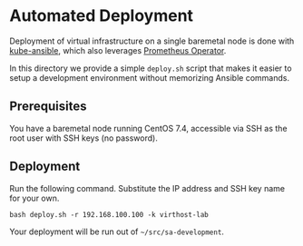 # Automated Deployment

Deployment of virtual infrastructure on a single baremetal node is done with
[kube-ansible](https://github.com/redhat-nfvpe/kube-ansible), which also
leverages [Prometheus Operator](https://github.com/coreos/prometheus-operator).

In this directory we provide a simple `deploy.sh` script that makes it easier
to setup a development environment without memorizing Ansible commands.

## Prerequisites

You have a baremetal node running CentOS 7.4, accessible via SSH as the root
user with SSH keys (no password).

## Deployment

Run the following command. Substitute the IP address and SSH key name for your
own.

    bash deploy.sh -r 192.168.100.100 -k virthost-lab

Your deployment will be run out of `~/src/sa-development`.
